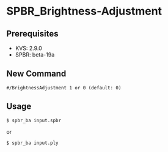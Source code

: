 # SPBR_Brightness-Adjustment

## Prerequisites
- KVS: 2.9.0
- SPBR: beta-19a

## New Command
`#/BrightnessAdjustment 1 or 0 (default: 0)`

## Usage
`$ spbr_ba input.spbr`

or

`$ spbr_ba input.ply`